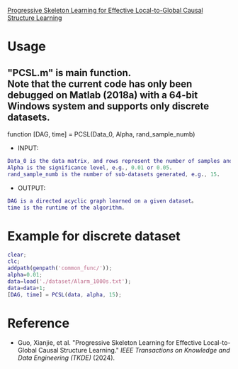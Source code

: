 [Progressive Skeleton Learning for Effective Local-to-Global Causal Structure Learning](https://ieeexplore.ieee.org/abstract/document/10681652) <br>

# Usage
"PCSL.m" is main function. <br>
Note that the current code has only been debugged on Matlab (2018a) with a 64-bit Windows system and supports only discrete datasets.<br>
----------------------------------------------
function [DAG, time] = PCSL(Data_0, Alpha, rand_sample_numb) <br>
* INPUT: <br>
```Matlab
Data_0 is the data matrix, and rows represent the number of samples and columns represent the number of nodes. If Data_0 is a discrete dataset, the value in Data_0 should start from 1.
Alpha is the significance level, e.g., 0.01 or 0.05.
rand_sample_numb is the number of sub-datasets generated, e.g., 15.
```
* OUTPUT: <br>
```Matlab
DAG is a directed acyclic graph learned on a given dataset。
time is the runtime of the algorithm.
```

# Example for discrete dataset
```Matlab
clear;
clc;
addpath(genpath('common_func/'));
alpha=0.01;
data=load('./dataset/Alarm_1000s.txt');
data=data+1;
[DAG, time] = PCSL(data, alpha, 15);
```

# Reference
* Guo, Xianjie, et al. "Progressive Skeleton Learning for Effective Local-to-Global Causal Structure Learning." *IEEE Transactions on Knowledge and Data Engineering (TKDE)* (2024).
